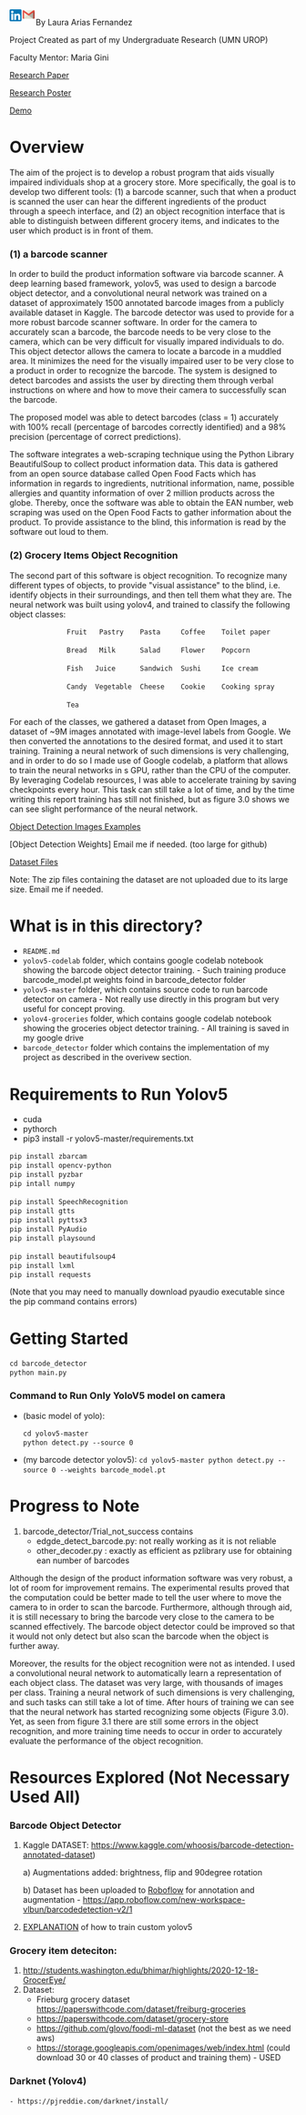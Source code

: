 
<a href="https://www.linkedin.com/in/laura-arias-fernandez-61b121191/">
    <img align="left" src="https://github.com/lauraAriasFdez/lauraAriasFdez/blob/main/linkedin.png" alt="LinkedIn" width="21px"/>                                                   
</a>

<a href="mailto:larfer2001@gmail.com">
    <img align="left" src="https://github.com/lauraAriasFdez/lauraAriasFdez/blob/main/email.png" alt="Email" width="25px"/>                                                   
</a>

By Laura Arias Fernandez

Project Created as part of my Undergraduate Research (UMN UROP)

Faculty Mentor: Maria Gini

[Research Paper](./UROP_Paper.pdf)

[Research Poster](./Research_Poster.png)

[Demo](https://www.youtube.com/watch?v=z4ixJT4SuLI)


# Overview
The aim of the project is to develop a robust program that aids visually impaired individuals shop at a grocery store. More specifically, the goal is to develop two different tools: (1) a barcode scanner, such that when a product is scanned the user can hear the different ingredients of the product through a speech interface, and (2) an object recognition interface that is able to distinguish between different grocery items, and indicates to the user which product is in front of them. 

### (1) a barcode scanner
In order to build the product information software via barcode scanner. A  deep learning based framework, yolov5, was used to design a barcode object detector, and a convolutional neural network was trained on a dataset of approximately 1500 annotated barcode images from a publicly available dataset in Kaggle. The barcode detector was used to provide for a more robust barcode scanner software. In order for the camera to accurately scan a barcode, the barcode needs to be very close to the camera, which can be very difficult for visually impared individuals to do. This object detector allows the camera to locate a barcode in a muddled area. It minimizes the need for the visually impaired user to be very close to a product in order to recognize the barcode. The system is designed to detect barcodes and assists the user by directing them through verbal instructions on where and how to move their camera to successfully scan the barcode.

The proposed model was able to detect barcodes (class = 1) accurately with 100% recall (percentage of barcodes correctly identified) and a 98% precision (percentage of correct predictions). 

The software integrates a web-scraping technique using the Python Library BeautifulSoup to collect product information data. This data is gathered from an open source database called Open Food Facts which has information in regards to ingredients, nutritional information, name, possible allergies and quantity information of over 2 million products across the globe. Thereby, once the software was able to obtain the EAN number, web scraping was used on the Open Food Facts to gather information about the product. To provide assistance to the blind, this information is read by the software out loud to them. 


### (2) Grocery Items Object Recognition  

The second part of this software is object recognition. To recognize many different types of objects, to provide "visual assistance" to the blind, i.e. identify objects in their surroundings, and then tell them what they are. The neural network was built using yolov4, and trained to classify the following object classes:

                  Fruit   Pastry    Pasta     Coffee    Toilet paper

                  Bread   Milk      Salad     Flower    Popcorn

                  Fish   Juice      Sandwich  Sushi     Ice cream

                  Candy  Vegetable  Cheese    Cookie    Cooking spray

                  Tea


 For each of the classes, we gathered a dataset from Open Images, a dataset of ~9M images annotated with image-level labels from Google. We then converted the annotations to the desired format, and used it to start training. Training a neural network of such dimensions is very challenging, and in order to do so I made use of Google codelab, a platform that allows to train the neural networks in s GPU, rather than the CPU of the computer. By leveraging Codelab resources, I was able to accelerate training by saving checkpoints every hour. This task can still take a lot of time, and by the time writing this report training has still not finished, but as figure 3.0 shows we can see slight performance of the neural network.

 [Object Detection Images Examples](./yolov4-groceries/img/)
 
[Object Detection Weights]  Email me if needed. (too large for github)

[Dataset Files](./yolov4-groceries/dataset/)

Note: The zip files containing the dataset are not uploaded due to its large size. Email me if needed. 

# What is in this directory?

<ul>
  <li>  <code>README.md</code>

  <li>  <code>yolov5-codelab</code> folder, which contains google codelab notebook showing the barcode object detector training. 
      - Such training produce barcode_model.pt weights foind in barcode_detector folder

  <li>  <code>yolov5-master</code> folder, which contains source code to run barcode detector on camera 
      - Not really use directly in this program but very useful for concept proving. 

  <li>  <code>yolov4-groceries</code> folder, which contains google codelab notebook showing the groceries object detector training. 
      - All training is saved in my google drive 

  <li>  <code>barcode_detector</code> folder which contains the implementation of my project as described in the overivew section. 

</ul>


# Requirements to Run Yolov5

- cuda
- pythorch 
- pip3 install -r yolov5-master/requirements.txt

```
pip install zbarcam
pip install opencv-python
pip install pyzbar
pip intall numpy 

pip install SpeechRecognition
pip install gtts
pip install pyttsx3
pip install PyAudio
pip install playsound

pip install beautifulsoup4
pip install lxml 
pip install requests 

```
(Note that you may need to manually download pyaudio executable since the pip command contains errors)


# Getting Started 

```
cd barcode_detector
python main.py

```

### Command to Run Only YoloV5 model on camera

  - (basic model of yolo): 
      
      ```
      cd yolov5-master
      python detect.py --source 0
      ```

- (my barcode detector yolov5):
      ```
      cd yolov5-master
      python detect.py --source 0 --weights barcode_model.pt
      ```

# Progress to Note
 1. barcode_detector/Trial_not_success contains 
    - edgde_detect_barcode.py:  not really working as it is not reliable
    - other_decoder.py : exactly as efficient as pzlibrary use for obtaining ean number of barcodes

Although the design of the product information software was very robust, a lot of room for improvement remains. The experimental results proved that the computation could be better made to tell the user where to move the camera to in order to scan the barcode. Furthermore, although through aid, it is still necessary to bring the barcode very close to the camera to be scanned effectively. The barcode object detector could be improved so that it would not only detect but also scan the barcode when the object is further away. 

Moreover, the results for the object recognition were not as intended. I used a convolutional neural network to automatically learn a representation of each object class. The dataset was very large, with thousands of images per class. Training a neural network of such dimensions is very challenging, and such tasks can still take a lot of time.  After hours of training we can see that the neural network has started recognizing some objects (Figure 3.0). Yet, as seen from figure 3.1 there are still some errors in the object recognition, and more training time needs to occur in order to accurately evaluate the performance of the object recognition. 



# Resources Explored (Not Necessary Used All)

### Barcode Object Detector
1. Kaggle DATASET: https://www.kaggle.com/whoosis/barcode-detection-annotated-dataset)

    a) Augmentations added: brightness, flip and 90degree rotation

    b) Dataset has been uploaded to [Roboflow](https://roboflow.ai) for annotation and augmentation
        - https://app.roboflow.com/new-workspace-vlbun/barcodedetection-v2/1
        
2. [EXPLANATION](https://github.com/ultralytics/yolov5/wiki/Train-Custom-Data) of how to train custom yolov5

### Grocery item deteciton: 
1. http://students.washington.edu/bhimar/highlights/2020-12-18-GrocerEye/
2. Dataset: 
    - Frieburg grocery dataset https://paperswithcode.com/dataset/freiburg-groceries
    - https://paperswithcode.com/dataset/grocery-store
    - https://github.com/glovo/foodi-ml-dataset  (not the best as we need aws)
    - https://storage.googleapis.com/openimages/web/index.html (could download 30 or 40 classes of product and training them) - USED
### Darknet (Yolov4)
    - https://pjreddie.com/darknet/install/


